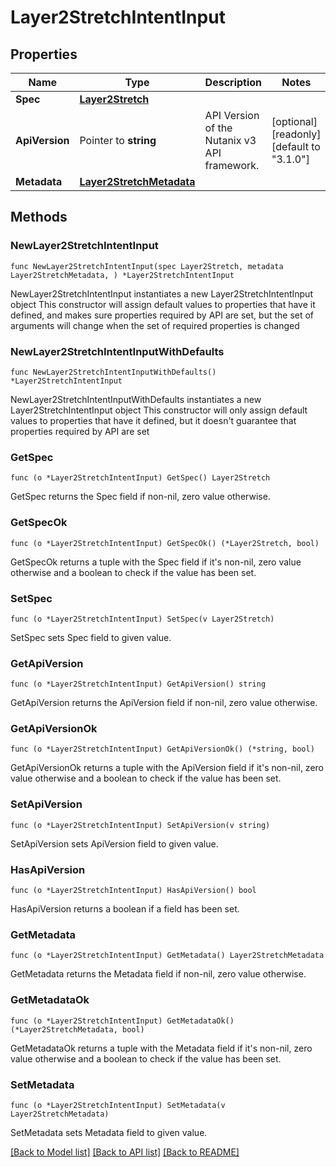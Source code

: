 # Layer2StretchIntentInput

## Properties

Name | Type | Description | Notes
------------ | ------------- | ------------- | -------------
**Spec** | [**Layer2Stretch**](Layer2Stretch.md) |  | 
**ApiVersion** | Pointer to **string** | API Version of the Nutanix v3 API framework. | [optional] [readonly] [default to "3.1.0"]
**Metadata** | [**Layer2StretchMetadata**](Layer2StretchMetadata.md) |  | 

## Methods

### NewLayer2StretchIntentInput

`func NewLayer2StretchIntentInput(spec Layer2Stretch, metadata Layer2StretchMetadata, ) *Layer2StretchIntentInput`

NewLayer2StretchIntentInput instantiates a new Layer2StretchIntentInput object
This constructor will assign default values to properties that have it defined,
and makes sure properties required by API are set, but the set of arguments
will change when the set of required properties is changed

### NewLayer2StretchIntentInputWithDefaults

`func NewLayer2StretchIntentInputWithDefaults() *Layer2StretchIntentInput`

NewLayer2StretchIntentInputWithDefaults instantiates a new Layer2StretchIntentInput object
This constructor will only assign default values to properties that have it defined,
but it doesn't guarantee that properties required by API are set

### GetSpec

`func (o *Layer2StretchIntentInput) GetSpec() Layer2Stretch`

GetSpec returns the Spec field if non-nil, zero value otherwise.

### GetSpecOk

`func (o *Layer2StretchIntentInput) GetSpecOk() (*Layer2Stretch, bool)`

GetSpecOk returns a tuple with the Spec field if it's non-nil, zero value otherwise
and a boolean to check if the value has been set.

### SetSpec

`func (o *Layer2StretchIntentInput) SetSpec(v Layer2Stretch)`

SetSpec sets Spec field to given value.


### GetApiVersion

`func (o *Layer2StretchIntentInput) GetApiVersion() string`

GetApiVersion returns the ApiVersion field if non-nil, zero value otherwise.

### GetApiVersionOk

`func (o *Layer2StretchIntentInput) GetApiVersionOk() (*string, bool)`

GetApiVersionOk returns a tuple with the ApiVersion field if it's non-nil, zero value otherwise
and a boolean to check if the value has been set.

### SetApiVersion

`func (o *Layer2StretchIntentInput) SetApiVersion(v string)`

SetApiVersion sets ApiVersion field to given value.

### HasApiVersion

`func (o *Layer2StretchIntentInput) HasApiVersion() bool`

HasApiVersion returns a boolean if a field has been set.

### GetMetadata

`func (o *Layer2StretchIntentInput) GetMetadata() Layer2StretchMetadata`

GetMetadata returns the Metadata field if non-nil, zero value otherwise.

### GetMetadataOk

`func (o *Layer2StretchIntentInput) GetMetadataOk() (*Layer2StretchMetadata, bool)`

GetMetadataOk returns a tuple with the Metadata field if it's non-nil, zero value otherwise
and a boolean to check if the value has been set.

### SetMetadata

`func (o *Layer2StretchIntentInput) SetMetadata(v Layer2StretchMetadata)`

SetMetadata sets Metadata field to given value.



[[Back to Model list]](../README.md#documentation-for-models) [[Back to API list]](../README.md#documentation-for-api-endpoints) [[Back to README]](../README.md)


